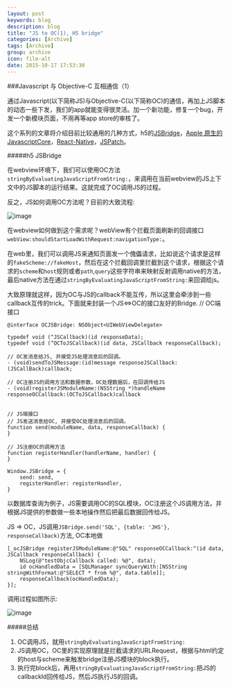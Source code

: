 ```yaml
---
layout: post
keywords: blog
description: blog
title: "JS to OC(1), H5 bridge"
categories: [Archive]
tags: [Archive]
group: archive
icon: file-alt
date: 2015-10-17 17:53:30
---
```


###Javascript 与 Objective-C 互相通信（1）

通过Javascript(以下简称JS)与Objective-C(以下简称OC)的通信，再加上JS脚本的动态一些下发，我们的app就能变得很灵活。加一个新功能，修复一个bug，开发一个新模块页面，不用再等app store的审核了。

这个系列的文章将介绍目前比较通用的几种方式，h5的[JSBridge](https://github.com/marcuswestin/WebViewJavascriptBridge)，[Apple 原生的JavascriptCore](https://developer.apple.com/library/mac/documentation/Carbon/Reference/WebKit_JavaScriptCore_Ref/)，[React-Native](http://facebook.github.io/react-native/)，[JSPatch](https://github.com/bang590/JSPatch)。

#####h5 JSBridge

在webview环境下，我们可以使用OC方法`stringByEvaluatingJavaScriptFromString:`，来调用在当前webview的JS上下文中的JS脚本的运行结果。这就完成了OC调用JS的过程。

反之，JS如何调用OC方法呢？目前的大致流程:

![image](../images/js2oc/1.png)

在webview如何做到这个需求呢？webView有个拦截页面刷新的回调接口`webView:shouldStartLoadWithRequest:navigationType:`。

在web里，我们可以调用JS来通知页面发一个傀儡请求，比如说这个请求是这样的`fakeScheme://fakeHost`，然后在这个拦截回调里拦截到这个请求，根据这个请求的`scheme`和`host`规则或者`path`,`query`这些字符串来映射反射调用native的方法，最后native方法在通过`stringByEvaluatingJavaScriptFromString:`来回调给js。

大致原理就这样，因为OC与JS的callback不能互传，所以这里会牵涉到一些callback互传的trick。下面就来封装一个JS<=>OC的接口友好的Bridge.
	// OC端接口

	@interface OCJSBridge: NSObject<UIWebViewDelegate>

	typedef void (^JSCallback)(id responseData);
	typedef void (^OCToJSCallback)(id data, JSCallback responseCallback);

	// OC发消息给JS, 并接受JS处理消息后的回调。
	- (void)sendToJSMessage:(id)message responseJSCallback:(JSCallBack)callback;

	// OC注册JS的调用方法和数据参数，OC处理数据后，在回调传给JS
	- (void)registerJSModuleName:(NSString *)handleName responseOCCallback:(OCToJSCallback)callback


	// JS端接口
	// JS发送消息给OC, 并接受OC处理消息后的回调。
	function send(moduleName, data, responseCallback) {
	}

	// JS注册OC的调用方法
	function registerHandler(handlerName, handler) {
	}

	Window.JSBridge = {
		send: send,
		registerHandler: registerHandler,
	}

以数据库查询为例子，JS需要调用OC的SQL模块，OC注册这个JS调用方法，并根据JS提供的参数做一些本地操作然后把最后数据回传给JS。

JS => OC，JS调用`JSBridge.send('SQL', {table: 'JHS'}, responseCallback)`方法, OC本地做

	[_ocJSBridge registerJSModuleName:@"SQL" responseOCCallback:^(id data, JSCallback responseCallback) {
        NSLog(@"testObjcCallback called: %@", data);
        id ocHandledData = [SQLManager syncQueryWith:[NSString stringWithFormat:@"SELECT * from %@", data.table]];
        responseCallback(ocHandledData);
    }];

调用过程如图所示:

![image](../images/js2oc/2.png)

#####总结

1. OC调用JS，就用`stringByEvaluatingJavaScriptFromString:`
2. JS调用OC，OC里的实现原理就是拦截请求的URLRequest，根据与html约定的host与scheme来触发bridge注册JS模块的block执行。
3. 执行完block后，再用`stringByEvaluatingJavaScriptFromString:`把JS的callbackId回传给JS，然后JS执行JS的回调。
